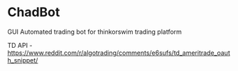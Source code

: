# ChadBot
GUI Automated trading bot for thinkorswim trading platform





TD API - https://www.reddit.com/r/algotrading/comments/e6sufs/td_ameritrade_oauth_snippet/